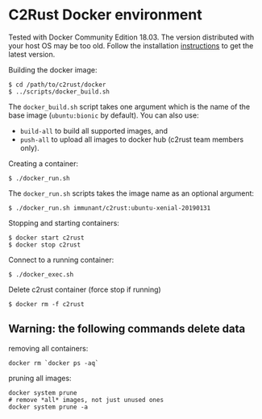 # C2Rust Docker environment

Tested with Docker Community Edition 18.03. The version distributed with your host OS may be too old. Follow the installation [instructions](https://docs.docker.com/install/) to get the latest version. 

Building the docker image: 

    $ cd /path/to/c2rust/docker
    $ ../scripts/docker_build.sh


The `docker_build.sh` script takes one argument which is the name of the base image (`ubuntu:bionic` by default). You can also use:
 - `build-all` to build all supported images, and
 - `push-all` to upload all images to docker hub (c2rust team members only).


Creating a container:

    $ ./docker_run.sh

The `docker_run.sh` scripts takes the image name as an optional argument:

    $ ./docker_run.sh immunant/c2rust:ubuntu-xenial-20190131

Stopping and starting containers:

    $ docker start c2rust
    $ docker stop c2rust

Connect to a running container:

    $ ./docker_exec.sh

Delete c2rust container (force stop if running)

    $ docker rm -f c2rust

## Warning: the following commands delete data

removing all containers:
```
docker rm `docker ps -aq`
```

pruning all images:
```
docker system prune
# remove *all* images, not just unused ones
docker system prune -a
```
